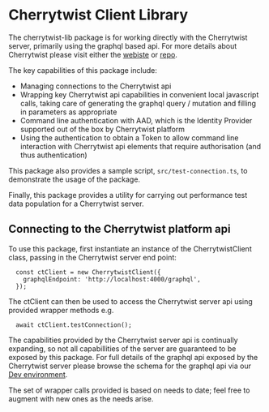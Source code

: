 # Cherrytwist Client Library
The cherrytwist-lib package is for working directly with the Cherrytwist server, primarily using the graphql based api. For more details about Cherrytwist please visit either the [webiste](http://cherrytwist.org) or [repo](http://github.com/cherrytwist/coordination).

The key capabilities of this package include:
* Managing connections to the Cherrytwist api
* Wrapping key Cherrytwist api capabilities in convenient local javascript calls, taking care of generating the graphql query / mutation and filling in parameters as appropriate
* Command line authentication with AAD, which is the Identity Provider supported out of the box by Cherrytwist platform
* Using the authentication to obtain a Token to allow command line interaction with Cherrytwist api elements that require authorisation (and thus authentication)

This package also provides a sample script, `src/test-connection.ts`, to demonstrate the usage of the package.

Finally, this package provides a utility for carrying out performance test data population for a Cherrytwist server.

## Connecting to the Cherrytwist platform api
To use this package, first instantiate an instance of the CherrytwistClient class, passing in the Cherrytwist server end point:
```
  const ctClient = new CherrytwistClient({
    graphqlEndpoint: 'http://localhost:4000/graphql',
  });
  ```
The ctClient can then be used to access the Cherrytwist server api using provided wrapper methods e.g.
```
  await ctClient.testConnection();
```
The capabilities provided by the Cherrytwist server api is continually expanding, so not all capabillities of the server are guaranteed to be exposed by this package. For full details of the graphql api exposed by the Cherrytwist server please browse the schema for the graphql api via our [Dev environment](http://dev.cherrytwist.org/graphql).

The set of wrapper calls provided is based on needs to date; feel free to augment with new ones as the needs arise.
